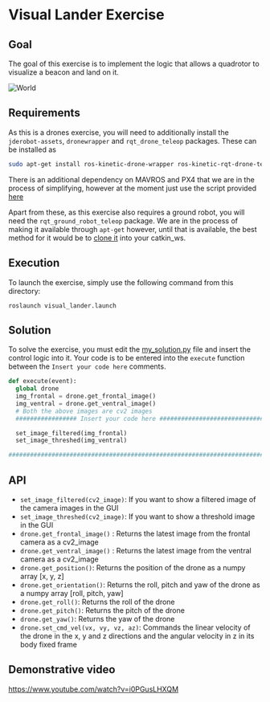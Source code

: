 # Visual Lander Exercise

## Goal

The goal of this exercise is to implement the logic that allows a quadrotor to visualize a beacon and land on it.

![World](../../docs/visual_lander.jpg)

## Requirements

As this is a drones exercise, you will need to additionally install the `jderobot-assets`, `dronewrapper` and `rqt_drone_teleop` packages. These can be installed as

```bash
sudo apt-get install ros-kinetic-drone-wrapper ros-kinetic-rqt-drone-teleop ros-kinetic-jderobot-assets
```

There is an additional dependency on MAVROS and PX4 that we are in the process of simplifying, however at the moment just use the script provided [here](https://github.com/JdeRobot/drones/blob/master/mavros_px4_sitl_installation.sh)

Apart from these, as this exercise also requires a ground robot, you will need the `rqt_ground_robot_teleop` package. We are in the process of making it available through `apt-get` however, until that is available, the best method for it would be to [clone it](https://github.com/JdeRobot/ground_robots) into your catkin_ws.

## Execution

To launch the exercise, simply use the following command from this directory:

`roslaunch visual_lander.launch`

## Solution

To solve the exercise, you must edit the [my_solution.py](my_solution.py#L46) file and insert the control logic into it. Your code is to be entered into the `execute` function between the `Insert your code here` comments.

```python
def execute(event):
  global drone
  img_frontal = drone.get_frontal_image()
  img_ventral = drone.get_ventral_image()
  # Both the above images are cv2 images
  ################# Insert your code here #################################

  set_image_filtered(img_frontal)
  set_image_threshed(img_ventral)

#########################################################################
```

## API

* `set_image_filtered(cv2_image)`: If you want to show a filtered image of the camera images in the GUI
* `set_image_threshed(cv2_image)`: If you want to show a threshold image in the GUI
* `drone.get_frontal_image()` : Returns the latest image from the frontal camera as a cv2_image
* `drone.get_ventral_image()` : Returns the latest image from the ventral camera as a cv2_image
* `drone.get_position()`: Returns the position of the drone as a numpy array [x, y, z]
* `drone.get_orientation()`: Returns the roll, pitch and yaw of the drone as a numpy array [roll, pitch, yaw]
* `drone.get_roll()`: Returns the roll of the drone
* `drone.get_pitch()`: Returns the pitch of the drone
* `drone.get_yaw()`: Returns the yaw of the drone
* `drone.set_cmd_vel(vx, vy, vz, az)`: Commands the linear velocity of the drone in the x, y and z directions and the angular velocity in z in its body fixed frame

## Demonstrative video

https://www.youtube.com/watch?v=i0PGusLHXQM
